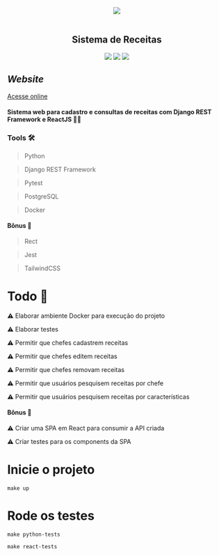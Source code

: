 <div align='center'>
    <img src='https://user-images.githubusercontent.com/55309160/112492060-b1d70380-8d5f-11eb-8f9e-9923de935d51.png'></img><br/><br/>
    <h2><b>Sistema de Receitas</b></h2>
    <img src='https://img.shields.io/badge/Python-3.9.2-blue'></img>
    <img src='https://img.shields.io/badge/Django_REST_Framework-red'></img>
    <img src='https://img.shields.io/badge/React-green'></img>  
</div>

## *Website*

[Acesse online](algumlink.heroku.com)

#### Sistema web para cadastro e consultas de receitas com Django REST Framework e ReactJS 👨‍🍳

### Tools 🛠️

> Python

> Django REST Framework

> Pytest

> PostgreSQL

> Docker

#### Bônus 🎁

> Rect

> Jest

> TailwindCSS

# Todo 📝

:warning: Elaborar ambiente Docker para execução do projeto

:warning: Elaborar testes

:warning: Permitir que chefes cadastrem receitas

:warning: Permitir que chefes editem receitas

:warning: Permitir que chefes removam receitas

:warning: Permitir que usuários pesquisem receitas por chefe

:warning: Permitir que usuários pesquisem receitas por características

#### Bônus 🎁

:warning: Criar uma SPA em React para consumir a API criada

:warning: Criar testes para os components da SPA

# Inicie o projeto

    make up

# Rode os testes

    make python-tests

    make react-tests
